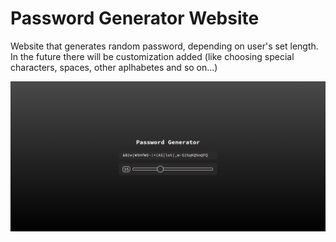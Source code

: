 # Password Generator Website 

Website that generates random password, depending on user's set length.
In the future there will be customization added (like choosing special characters, spaces, other aplhabetes and so on...) 

![Zdjęcie strony](public/passwdGenerator_screen.png)